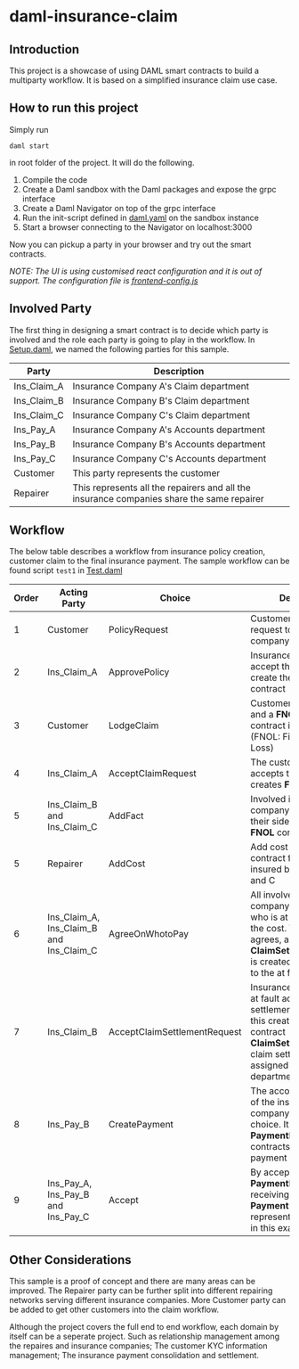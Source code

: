 # daml-insurance-claim

## Introduction

This project is a showcase of using DAML smart contracts to build a multiparty workflow. It is based on a simplified insurance claim use case. 

## How to run this project

Simply run 

`daml start` 

in root folder of the project. It will do the following.

1. Compile the code
2. Create a Daml sandbox with the Daml packages and expose the grpc interface
3. Create a Daml Navigator on top of the grpc interface
4. Run the init-script defined in [daml.yaml](/daml.yaml) on the sandbox instance
5. Start a browser connecting to the Navigator on localhost:3000

Now you can pickup a party in your browser and try out the smart contracts. 

_NOTE: The UI is using customised react configuration and it is out of support. The configuration file is [frontend-config.js](/frontend-config.js)_


## Involved Party

The first thing in designing a smart contract is to decide which party is involved and the role each party is going to play in the workflow. In [Setup.daml](/daml/Setup.daml), we named the following parties for this sample.

Party | Description | 
---------------------- | ---------------------- | 
Ins_Claim_A | Insurance Company A's Claim department | 
Ins_Claim_B | Insurance Company B's Claim department | 
Ins_Claim_C | Insurance Company C's Claim department | 
Ins_Pay_A | Insurance Company A's Accounts department | 
Ins_Pay_B | Insurance Company B's Accounts department | 
Ins_Pay_C | Insurance Company C's Accounts department | 
Customer | This party represents the customer  | 
Repairer | This represents all the repairers and all the insurance companies share the same repairer | 

## Workflow

The below table describes a workflow from insurance policy creation, customer claim to the final insurance payment. The sample workflow can be found script `test1` in [Test.daml](/daml/Test.daml)

Order | Acting Party | Choice | Description |
---------------------- | ---------------------- | ---------------------- | ---------------------- | 
1|Customer | PolicyRequest | Customer submit a request to the insurance company to buy a policy | 
2|Ins_Claim_A | ApprovePolicy | Insurance company A accept the request and create the **Policy** contract | 
3|Customer | LodgeClaim | Customer lodges a claim and a **FNOLRequest** contract is created (FNOL: Fist Notice Of Loss) | 
4|Ins_Claim_A | AcceptClaimRequest | The customer's insurer accepts the claim and creates **FNOL** contract| 
5|Ins_Claim_B and Ins_Claim_C | AddFact | Involved insurance company B and C add their sides of story to the **FNOL** contract | 
5|Repairer | AddCost | Add cost figures to **FNOL** contract for fixing cars insured by company A, B and C | 
6|Ins_Claim_A, Ins_Claim_B and Ins_Claim_C | AgreeOnWhotoPay | All involved insurance company must agree on who is at fault and cover the cost. When everyone agrees, a new contract **ClaimSettlementRequest** is created and assigned to the at fault party | 
7|Ins_Claim_B | AcceptClaimSettlementRequest | Insurance company that at fault accepts the settlement request and this creates a new contract **ClaimSettlement**. The claim settlement is assigned to accounts department
8|Ins_Pay_B | CreatePayment | The account department of the insurance company exercises the choice. It creates **PaymentInstruction** contracts and notify the payment receivers.
9|Ins_Pay_A, Ins_Pay_B and Ins_Pay_C | Accept | By accepting the **PaymentInstruction**, the receiving party gets **Payment** contract and it represents cash payment in this exapmle. 

## Other Considerations

This sample is a proof of concept and there are many areas can be improved. The Repairer party can be further split into different repairing networks serving different insurance companies. More Customer party can be added to get other customers into the claim workflow. 

Although the project covers the full end to end workflow, each domain by itself can be a seperate project. Such as relationship management among the repaires and insurance companies; The customer KYC information management; The insurance payment consolidation and settlement.